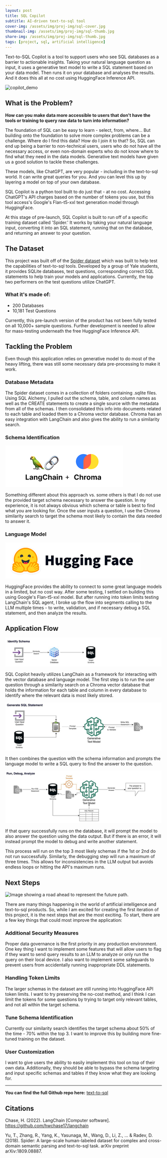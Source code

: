 ```yaml
---
layout: post
title: SQL Copilot
subtitle: AI-driven text-to-sql tool
cover-img: /assets/img/proj-img/sql-cover.jpg
thumbnail-img: /assets/img/proj-img/sql-thumb.jpg
share-img: /assets/img/proj-img/sql-thumb.jpg
tags: [project, sql, artificial intelligence]
---
```


Text-to-SQL Copilot is a tool to support users who see SQL databases as a barrier to actionable insights. Taking your natural language question as input, it uses a generative text model to write a SQL statement based on your data model. Then runs it on your database and analyses the results. And it does this all at no cost using HuggingFace Inference API.

![copilot_demo](https://github.com/BrettlyCD/text-to-sql/assets/42612621/f2f59382-f283-425d-b0c4-738f7b2aee4a)

## What is the Problem?

**How can you make data more accessible to users that don't have the tools or training to query raw data to turn into information?**

The foundation of SQL can be easy to learn - select, from, where...
But building onto the foundation to solve more complex problems can be a challenge. Where do I find this data? How do I join it to that? So, SQL can end up being a barrier to non-technical users, users who do not have all the necessary access, or even non-domain experts who do not know where to find what they need in the data models. Generative text models have given us a good solution to tackle these challenges.

These models, like ChatGPT, are very popular - including in the text-to-sql world. It can write great queries for you. And you can level this up by layering a model on top of your own database.

SQL Copilot is a python tool built to do just that - at no cost. Accessing ChatGPT's API charges based on the number of tokens you use, but this tool access's Google's Flan-t5-xxl text generation model through HuggingFace.

At this stage of pre-launch, SQL Copilot is built to run off of a specific training dataset called 'Spider.' It works by taking your natural language input, converting it into an SQL statement, running that on the database, and returning an answer to your question.

## The Dataset

This project was built off of the [Spider dataset](https://yale-lily.github.io/spider) which was built to help test the capabilities of text-to-sql tools. Developed by a group of Yale students, it provides SQLite databases, test questions, corresponding correct SQL statements to help train your models and applications. Currently, the top two performers on the test questions utilize ChatGPT.

### What it's made of:
- 200 Databases
- 10,181 Test Questions

Currently, this pre-launch version of the product has not been fully tested on all 10,000+ sample questions. Further development is needed to allow for mass-testing underneath the free HuggingFace Inference API.

## Tackling the Problem

Even though this application relies on generative model to do most of the heavy lifting, there was still some necessary data pre-processing to make it work.

### Database Metadata

The Spider dataset comes in a collection of folders containing .sqlite files. Using SQL Alchemy, I pulled out the schema, table, and column names as well as the CREATE statements to create a single source with the metadata from all of the schemas. I then consolidated this info into documents related to each table and loaded them to a Chroma vector database. Chroma has an easy integration with LangChain and also gives the ability to run a similarity search.

### Schema Identification

![Chroma and Langchain Logos - the two key tools I use in this step.](../assets/img/proj-img/langchain-chroma.png)

Something different about this approach vs. some others is that I do not use the provided target schema necessary to answer the question. In my experience, it is not always obvious which schema or table is best to find what you are looking for. Once the user inputs a question, I use the Chroma similarity search to target the schema most likely to contain the data needed to answer it.

### Language Model

![HuggingFace logo - the service I use to access the language model.](../assets/img/proj-img/hugging-face.png)

HuggingFace provides the ability to connect to some great language models in a limited, but no cost way. After some testing, I settled on building this using Google's Flan-t5-xxl model. But after running into token limits testing LangChain's SQL agent, I broke up the flow into segments calling to the LLM multiple times - to write, validation, and if necessary debug a SQL statement, and then analyze the results.

## Application Flow

![Image showing the schema identification step using a vector database.](../assets/img/proj-img/copilot-id-schema.png)

SQL Copilot heavily utilizes LangChain as a framework for interacting with the vector database and language model. The first step is to run the user question through a similarity search on a Chroma vector database that holds the information for each table and column in every database to identify where the relevant data is most likely stored.

![Image showing the sql statement generation steps using the language model.](../assets/img/proj-img/copilot-generate-sql.png)

It then combines the question with the schema information and prompts the language model to write a SQL query to find the answer to the question.

![Image showing the final step - running and debugging/analyzing the results.](../assets/img/proj-img/copilot-run-debug-analyze.png)

If that query successfully runs on the database, it will prompt the model to also answer the question using the data output. But if there is an error, it will instead prompt the model to debug and write another statement.

This process will run on the top 3 most likely schemas if the 1st or 2nd do not run successfully. Similarly, the debugging step will run a maximum of three times. This allows for inconsistencies in the LLM output but avoids endless loops or hitting the API's maximum runs.

## Next Steps

![Image showing a road ahead to represent the future path.](../assets/img/path.jpg)

There are many things happening in the world of artificial intelligence and text-to-sql products. So, while I am excited for creating the first iteration of this project, it is the next steps that are the most exciting. To start, there are a few key things that could most improve the application:

### Additional Security Measures

Proper data governance is the first priority in any production environment. One key thing I want to implement some features that will allow users to flag if they want to send query results to an LLM to analyze or only run the query on their local device. I also want to implement some safeguards to prevent users from accidentally running inappropriate DDL statements.

### Handling Token Limits

The larger schemas in the dataset are still running into HuggingFace API token limits. I want to try preserving the no-cost method, and I think I can limit the tokens for some questions by trying to target only relevant tables, and not all within the target schema.

### Tune Schema Identification

Currently our similarity search identifies the target schema about 50% of the time - 70% within the top 3. I want to improve this by building more fine-tuned training on the dataset.

### User Customization

I want to give users the ability to easily implement this tool on top of their own data. Additionally, they should be able to bypass the schema targeting and input specific schemas and tables if they know what they are looking for.

---
**You can find the full Github repo here:** [text-to-sql](https://github.com/BrettlyCD/text-to-sql/tree/main)

## Citations

Chase, H. (2022). LangChain [Computer software]. https://github.com/hwchase17/langchain

Yu, T., Zhang, R., Yang, K., Yasunaga, M., Wang, D., Li, Z., ... & Radev, D. (2018). Spider: A large-scale human-labeled dataset for complex and cross-domain semantic parsing and text-to-sql task. arXiv preprint arXiv:1809.08887.
